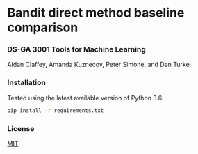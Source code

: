 # Bandit direct method baseline comparison

### DS-GA 3001 Tools for Machine Learning

Aidan Claffey, Amanda Kuznecov, Peter Simone, and Dan Turkel

### Installation 

Tested using the latest available version of Python 3.6:

```bash 
pip install -r requirements.txt
```

### License

[MIT](https://choosealicense.com/licenses/mit/)
